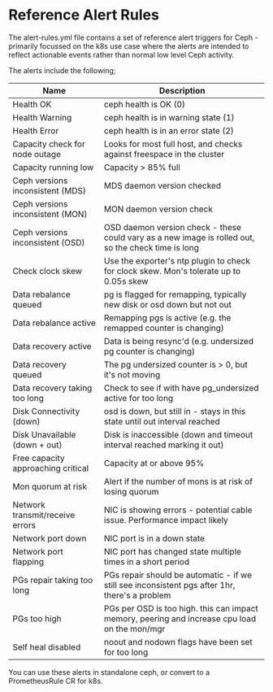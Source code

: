 # Reference Alert Rules  
The alert-rules.yml file contains a set of reference alert triggers for Ceph - primarily focussed on the k8s use case where the alerts are intended to reflect actionable events rather than normal low level Ceph activity.  

The alerts include the following;

| Name | Description |  
|------|-------------|  
| Health OK | ceph health is OK (0) |   
| Health Warning | ceph health is in warning state (1) |    
| Health Error | ceph health is in an error state (2) |   
| Capacity check for node outage | Looks for most full host, and checks against freespace in the cluster  | 
| Capacity running low | Capacity > 85% full |  
| Ceph versions inconsistent (MDS) | MDS daemon version checked |  
| Ceph versions inconsistent (MON) | MON daemon version check |  
| Ceph versions inconsistent (OSD) | OSD daemon version check - these could vary as a new image is rolled out, so the check time is long |    
| Check clock skew | Use the exporter's ntp plugin to check for clock skew. Mon's tolerate up to 0.05s skew |   
| Data rebalance queued | pg is flagged for remapping, typically new disk or osd down but not out |  
| Data rebalance active | Remapping pgs is active (e.g. the remapped counter is changing) |   
| Data recovery active | Data is being resync'd (e.g. undersized pg counter is changing) |  
| Data recovery queued | The pg undersized counter is > 0, but it's not moving |   
| Data recovery taking too long | Check to see if with have pg_undersized active for too long |   
| Disk Connectivity (down) | osd is down, but still in - stays in this state until out interval reached |  
| Disk Unavailable (down + out) | Disk is inaccessible (down and timeout interval reached marking it out) |  
| Free capacity approaching critical | Capacity at or above 95% |  
| Mon quorum at risk | Alert if the number of mons is at risk of losing quorum |  
| Network transmit/receive errors | NIC is showing errors - potential cable issue. Performance impact likely |  
| Network port down | NIC port is in a down state |   
| Network port flapping | NIC port has changed state multiple times in a short period |  
| PGs repair taking too long | PGs repair should be automatic - if we still see inconsistent pgs after 1hr, there's a problem |  
| PGs too high | PGs per OSD is too high. this can impact memory, peering and increase cpu load on the mon/mgr |
| Self heal disabled | noout and nodown flags have been set for too long |   

You can use these alerts in standalone ceph, or convert to a PrometheusRule CR for k8s.  

